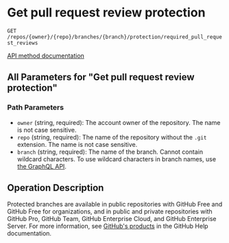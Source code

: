 # Get pull request review protection

`GET /repos/{owner}/{repo}/branches/{branch}/protection/required_pull_request_reviews`

[API method documentation](https://docs.github.com/rest/branches/branch-protection#get-pull-request-review-protection)

## All Parameters for "Get pull request review protection"

### Path Parameters

- `owner` (string, required): The account owner of the repository. The name is not case sensitive.
- `repo` (string, required): The name of the repository without the `.git` extension. The name is not case sensitive.
- `branch` (string, required): The name of the branch. Cannot contain wildcard characters. To use wildcard characters in branch names, use [the GraphQL API](https://docs.github.com/graphql).

## Operation Description

Protected branches are available in public repositories with GitHub Free and GitHub Free for organizations, and in public and private repositories with GitHub Pro, GitHub Team, GitHub Enterprise Cloud, and GitHub Enterprise Server. For more information, see [GitHub's products](https://docs.github.com/github/getting-started-with-github/githubs-products) in the GitHub Help documentation.
